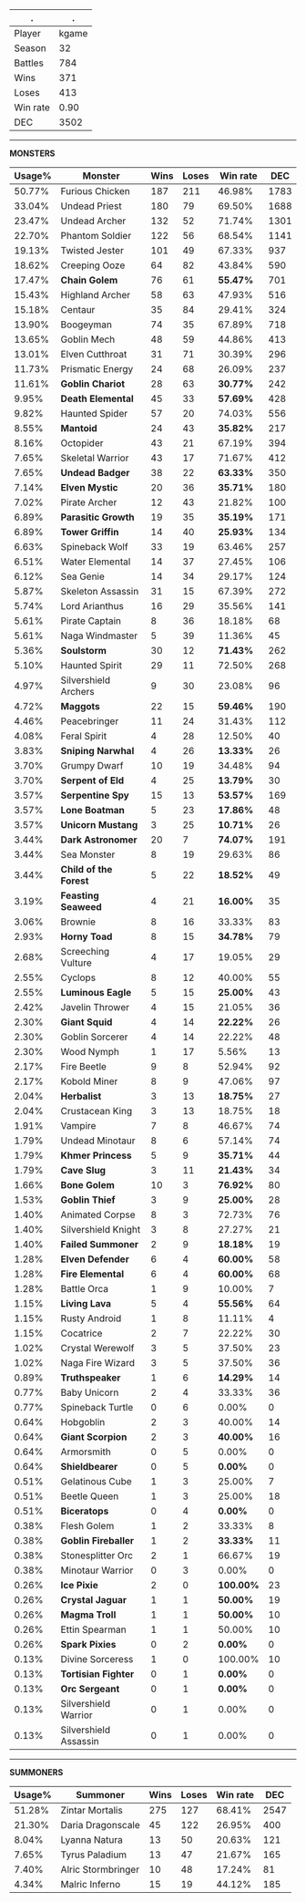 .|.
|-|-
Player|kgame
Season|32
Battles|784
Wins|371
Loses|413
Win rate|0.90
DEC|3502

---
**MONSTERS**

Usage%|Monster|Wins|Loses|Win rate|DEC|
-|-|-|-|-|-|
50.77%|Furious Chicken|187|211|46.98%|1783|
33.04%|Undead Priest|180|79|69.50%|1688|
23.47%|Undead Archer|132|52|71.74%|1301|
22.70%|Phantom Soldier|122|56|68.54%|1141|
19.13%|Twisted Jester|101|49|67.33%|937|
18.62%|Creeping Ooze|64|82|43.84%|590|
17.47%|**Chain Golem**|76|61|**55.47%**|701|
15.43%|Highland Archer|58|63|47.93%|516|
15.18%|Centaur|35|84|29.41%|324|
13.90%|Boogeyman|74|35|67.89%|718|
13.65%|Goblin Mech|48|59|44.86%|413|
13.01%|Elven Cutthroat|31|71|30.39%|296|
11.73%|Prismatic Energy|24|68|26.09%|237|
11.61%|**Goblin Chariot**|28|63|**30.77%**|242|
9.95%|**Death Elemental**|45|33|**57.69%**|428|
9.82%|Haunted Spider|57|20|74.03%|556|
8.55%|**Mantoid**|24|43|**35.82%**|217|
8.16%|Octopider|43|21|67.19%|394|
7.65%|Skeletal Warrior|43|17|71.67%|412|
7.65%|**Undead Badger**|38|22|**63.33%**|350|
7.14%|**Elven Mystic**|20|36|**35.71%**|180|
7.02%|Pirate Archer|12|43|21.82%|100|
6.89%|**Parasitic Growth**|19|35|**35.19%**|171|
6.89%|**Tower Griffin**|14|40|**25.93%**|134|
6.63%|Spineback Wolf|33|19|63.46%|257|
6.51%|Water Elemental|14|37|27.45%|106|
6.12%|Sea Genie|14|34|29.17%|124|
5.87%|Skeleton Assassin|31|15|67.39%|272|
5.74%|Lord Arianthus|16|29|35.56%|141|
5.61%|Pirate Captain|8|36|18.18%|68|
5.61%|Naga Windmaster|5|39|11.36%|45|
5.36%|**Soulstorm**|30|12|**71.43%**|262|
5.10%|Haunted Spirit|29|11|72.50%|268|
4.97%|Silvershield Archers|9|30|23.08%|96|
4.72%|**Maggots**|22|15|**59.46%**|190|
4.46%|Peacebringer|11|24|31.43%|112|
4.08%|Feral Spirit|4|28|12.50%|40|
3.83%|**Sniping Narwhal**|4|26|**13.33%**|26|
3.70%|Grumpy Dwarf|10|19|34.48%|94|
3.70%|**Serpent of Eld**|4|25|**13.79%**|30|
3.57%|**Serpentine Spy**|15|13|**53.57%**|169|
3.57%|**Lone Boatman**|5|23|**17.86%**|48|
3.57%|**Unicorn Mustang**|3|25|**10.71%**|26|
3.44%|**Dark Astronomer**|20|7|**74.07%**|191|
3.44%|Sea Monster|8|19|29.63%|86|
3.44%|**Child of the Forest**|5|22|**18.52%**|49|
3.19%|**Feasting Seaweed**|4|21|**16.00%**|35|
3.06%|Brownie|8|16|33.33%|83|
2.93%|**Horny Toad**|8|15|**34.78%**|79|
2.68%|Screeching Vulture|4|17|19.05%|29|
2.55%|Cyclops|8|12|40.00%|55|
2.55%|**Luminous Eagle**|5|15|**25.00%**|43|
2.42%|Javelin Thrower|4|15|21.05%|36|
2.30%|**Giant Squid**|4|14|**22.22%**|26|
2.30%|Goblin Sorcerer|4|14|22.22%|48|
2.30%|Wood Nymph|1|17|5.56%|13|
2.17%|Fire Beetle|9|8|52.94%|92|
2.17%|Kobold Miner|8|9|47.06%|97|
2.04%|**Herbalist**|3|13|**18.75%**|27|
2.04%|Crustacean King|3|13|18.75%|18|
1.91%|Vampire|7|8|46.67%|74|
1.79%|Undead Minotaur|8|6|57.14%|74|
1.79%|**Khmer Princess**|5|9|**35.71%**|44|
1.79%|**Cave Slug**|3|11|**21.43%**|34|
1.66%|**Bone Golem**|10|3|**76.92%**|80|
1.53%|**Goblin Thief**|3|9|**25.00%**|28|
1.40%|Animated Corpse|8|3|72.73%|76|
1.40%|Silvershield Knight|3|8|27.27%|21|
1.40%|**Failed Summoner**|2|9|**18.18%**|19|
1.28%|**Elven Defender**|6|4|**60.00%**|58|
1.28%|**Fire Elemental**|6|4|**60.00%**|68|
1.28%|Battle Orca|1|9|10.00%|7|
1.15%|**Living Lava**|5|4|**55.56%**|64|
1.15%|Rusty Android|1|8|11.11%|4|
1.15%|Cocatrice|2|7|22.22%|30|
1.02%|Crystal Werewolf|3|5|37.50%|23|
1.02%|Naga Fire Wizard|3|5|37.50%|36|
0.89%|**Truthspeaker**|1|6|**14.29%**|14|
0.77%|Baby Unicorn|2|4|33.33%|36|
0.77%|Spineback Turtle|0|6|0.00%|0|
0.64%|Hobgoblin|2|3|40.00%|14|
0.64%|**Giant Scorpion**|2|3|**40.00%**|16|
0.64%|Armorsmith|0|5|0.00%|0|
0.64%|**Shieldbearer**|0|5|**0.00%**|0|
0.51%|Gelatinous Cube|1|3|25.00%|7|
0.51%|Beetle Queen|1|3|25.00%|18|
0.51%|**Biceratops**|0|4|**0.00%**|0|
0.38%|Flesh Golem|1|2|33.33%|8|
0.38%|**Goblin Fireballer**|1|2|**33.33%**|11|
0.38%|Stonesplitter Orc|2|1|66.67%|19|
0.38%|Minotaur Warrior|0|3|0.00%|0|
0.26%|**Ice Pixie**|2|0|**100.00%**|23|
0.26%|**Crystal Jaguar**|1|1|**50.00%**|19|
0.26%|**Magma Troll**|1|1|**50.00%**|10|
0.26%|Ettin Spearman|1|1|50.00%|10|
0.26%|**Spark Pixies**|0|2|**0.00%**|0|
0.13%|Divine Sorceress|1|0|100.00%|10|
0.13%|**Tortisian Fighter**|0|1|**0.00%**|0|
0.13%|**Orc Sergeant**|0|1|**0.00%**|0|
0.13%|Silvershield Warrior|0|1|0.00%|0|
0.13%|Silvershield Assassin|0|1|0.00%|0|

---
**SUMMONERS**

Usage%|Summoner|Wins|Loses|Win rate|DEC|
-|-|-|-|-|-|
51.28%|Zintar Mortalis|275|127|68.41%|2547|
21.30%|Daria Dragonscale|45|122|26.95%|400|
8.04%|Lyanna Natura|13|50|20.63%|121|
7.65%|Tyrus Paladium|13|47|21.67%|165|
7.40%|Alric Stormbringer|10|48|17.24%|81|
4.34%|Malric Inferno|15|19|44.12%|185|
